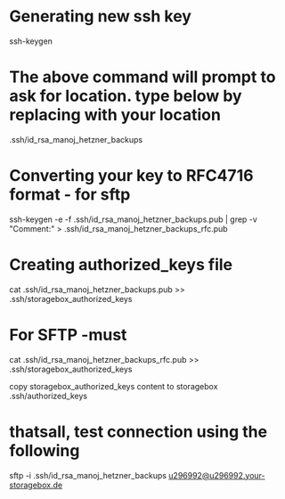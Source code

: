 # Generating new ssh key

ssh-keygen

# The above command will prompt to ask for location. type below by replacing with your location

.ssh/id_rsa_manoj_hetzner_backups

# Converting your key to RFC4716 format - for sftp

ssh-keygen -e -f .ssh/id_rsa_manoj_hetzner_backups.pub | grep -v "Comment:" > .ssh/id_rsa_manoj_hetzner_backups_rfc.pub

# Creating authorized_keys file

cat .ssh/id_rsa_manoj_hetzner_backups.pub >> .ssh/storagebox_authorized_keys

# For SFTP -must

cat .ssh/id_rsa_manoj_hetzner_backups_rfc.pub >> .ssh/storagebox_authorized_keys

copy storagebox_authorized_keys content to storagebox .ssh/authorized_keys

# thatsall, test connection using the following

sftp -i .ssh/id_rsa_manoj_hetzner_backups u296992@u296992.your-storagebox.de
